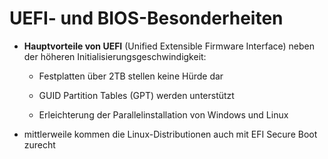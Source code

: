 # UEFI- und BIOS-Besonderheiten

* **Hauptvorteile von UEFI** \(Unified Extensible Firmware Interface\) neben der höheren Initialisierungsgeschwindigkeit:

  * Festplatten über 2TB stellen keine Hürde dar

  * GUID Partition Tables \(GPT\) werden unterstützt

  * Erleichterung der Parallelinstallation von Windows und Linux

* mittlerweile kommen die Linux-Distributionen auch mit EFI Secure Boot zurecht



